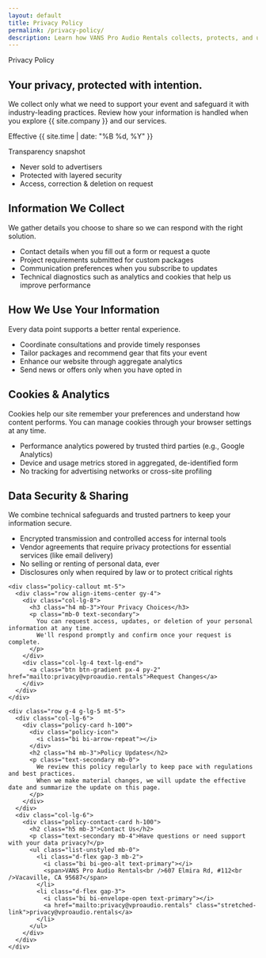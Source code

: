 ```yaml
---
layout: default
title: Privacy Policy
permalink: /privacy-policy/
description: Learn how VANS Pro Audio Rentals collects, protects, and uses your personal information when you engage with our services.
---
```


<section class="hero-section privacy-hero text-white py-5 py-lg-5 position-relative overflow-hidden">
  <div class="container py-4 py-lg-5 position-relative">
    <span class="badge badge-soft-light hero-eyebrow mb-3">Privacy Policy</span>
    <div class="row align-items-center gy-4">
      <div class="col-lg-7">
        <h1 class="display-4 fw-bold mb-3">Your privacy, protected with intention.</h1>
        <p class="lead mb-4">
          We collect only what we need to support your event and safeguard it with industry-leading practices.
          Review how your information is handled when you explore {{ site.company }} and our services.
        </p>
        <div class="d-inline-flex align-items-center gap-3 bg-white bg-opacity-10 rounded-4 px-4 py-3">
          <i class="bi bi-calendar-check fs-4 text-white"></i>
          <div class="small text-uppercase letter-spacing-wide fw-semibold">Effective {{ site.time | date: "%B %d, %Y" }}</div>
        </div>
      </div>
      <div class="col-lg-5">
        <div class="policy-hero-card text-start text-lg-end">
          <p class="mb-2 small text-uppercase text-white-50 fw-semibold">Transparency snapshot</p>
          <ul class="policy-hero-list list-unstyled mb-0">
            <li class="d-flex align-items-center gap-3 mb-2">
              <span class="policy-hero-icon"><i class="bi bi-shield-check"></i></span>
              <span>Never sold to advertisers</span>
            </li>
            <li class="d-flex align-items-center gap-3 mb-2">
              <span class="policy-hero-icon"><i class="bi bi-lock"></i></span>
              <span>Protected with layered security</span>
            </li>
            <li class="d-flex align-items-center gap-3">
              <span class="policy-hero-icon"><i class="bi bi-people"></i></span>
              <span>Access, correction &amp; deletion on request</span>
            </li>
          </ul>
        </div>
      </div>
    </div>
  </div>
  <div class="hero-glow"></div>
</section>

<section class="policy-section">
  <div class="container">
    <div class="row g-4 g-lg-5">
      <div class="col-lg-6">
        <div class="policy-card h-100">
          <div class="policy-icon">
            <i class="bi bi-journal-text"></i>
          </div>
          <h2 class="h4 mb-3">Information We Collect</h2>
          <p class="text-secondary mb-4">We gather details you choose to share so we can respond with the right solution.</p>
          <ul class="policy-list">
            <li>Contact details when you fill out a form or request a quote</li>
            <li>Project requirements submitted for custom packages</li>
            <li>Communication preferences when you subscribe to updates</li>
            <li>Technical diagnostics such as analytics and cookies that help us improve performance</li>
          </ul>
        </div>
      </div>
      <div class="col-lg-6">
        <div class="policy-card h-100">
          <div class="policy-icon">
            <i class="bi bi-diagram-3"></i>
          </div>
          <h2 class="h4 mb-3">How We Use Your Information</h2>
          <p class="text-secondary mb-4">Every data point supports a better rental experience.</p>
          <ul class="policy-list">
            <li>Coordinate consultations and provide timely responses</li>
            <li>Tailor packages and recommend gear that fits your event</li>
            <li>Enhance our website through aggregate analytics</li>
            <li>Send news or offers only when you have opted in</li>
          </ul>
        </div>
      </div>
      <div class="col-lg-6">
        <div class="policy-card h-100">
          <div class="policy-icon">
            <i class="bi bi-cookie"></i>
          </div>
          <h2 class="h4 mb-3">Cookies &amp; Analytics</h2>
          <p class="text-secondary mb-4">
            Cookies help our site remember your preferences and understand how content performs.
            You can manage cookies through your browser settings at any time.
          </p>
          <ul class="policy-list">
            <li>Performance analytics powered by trusted third parties (e.g., Google Analytics)</li>
            <li>Device and usage metrics stored in aggregated, de-identified form</li>
            <li>No tracking for advertising networks or cross-site profiling</li>
          </ul>
        </div>
      </div>
      <div class="col-lg-6">
        <div class="policy-card h-100">
          <div class="policy-icon">
            <i class="bi bi-shield-lock"></i>
          </div>
          <h2 class="h4 mb-3">Data Security &amp; Sharing</h2>
          <p class="text-secondary mb-4">
            We combine technical safeguards and trusted partners to keep your information secure.
          </p>
          <ul class="policy-list">
            <li>Encrypted transmission and controlled access for internal tools</li>
            <li>Vendor agreements that require privacy protections for essential services (like email delivery)</li>
            <li>No selling or renting of personal data, ever</li>
            <li>Disclosures only when required by law or to protect critical rights</li>
          </ul>
        </div>
      </div>
    </div>

    <div class="policy-callout mt-5">
      <div class="row align-items-center gy-4">
        <div class="col-lg-8">
          <h3 class="h4 mb-3">Your Privacy Choices</h3>
          <p class="mb-0 text-secondary">
            You can request access, updates, or deletion of your personal information at any time.
            We'll respond promptly and confirm once your request is complete.
          </p>
        </div>
        <div class="col-lg-4 text-lg-end">
          <a class="btn btn-gradient px-4 py-2" href="mailto:privacy@vproaudio.rentals">Request Changes</a>
        </div>
      </div>
    </div>

    <div class="row g-4 g-lg-5 mt-5">
      <div class="col-lg-6">
        <div class="policy-card h-100">
          <div class="policy-icon">
            <i class="bi bi-arrow-repeat"></i>
          </div>
          <h2 class="h4 mb-3">Policy Updates</h2>
          <p class="text-secondary mb-0">
            We review this policy regularly to keep pace with regulations and best practices.
            When we make material changes, we will update the effective date and summarize the update on this page.
          </p>
        </div>
      </div>
      <div class="col-lg-6">
        <div class="policy-contact-card h-100">
          <h2 class="h5 mb-3">Contact Us</h2>
          <p class="text-secondary mb-4">Have questions or need support with your data privacy?</p>
          <ul class="list-unstyled mb-0">
            <li class="d-flex gap-3 mb-2">
              <i class="bi bi-geo-alt text-primary"></i>
              <span>VANS Pro Audio Rentals<br />607 Elmira Rd, #112<br />Vacaville, CA 95687</span>
            </li>
            <li class="d-flex gap-3">
              <i class="bi bi-envelope-open text-primary"></i>
              <a href="mailto:privacy@vproaudio.rentals" class="stretched-link">privacy@vproaudio.rentals</a>
            </li>
          </ul>
        </div>
      </div>
    </div>
  </div>
</section>
